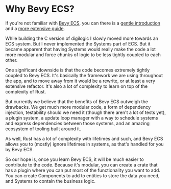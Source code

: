 # Why Bevy ECS?

If you're not familiar with [Bevy ECS](https://docs.rs/bevy_ecs/latest/bevy_ecs/), you can there is a [gentle introduction](https://bevyengine.org/learn/quick-start/getting-started/ecs/) and a [more extensive guide](https://bevy-cheatbook.github.io/programming.html).

While building the C version of digilogic I slowly moved more towards an ECS system. But I never implemented the Systems part of ECS. But it became apparent that having Systems would really make the code a lot more modular and force chunks of logic to be less tightly coupled to each other.

One significant downside is that the code becomes extremely tightly coupled to Bevy ECS. It's basically the framework we are using throughout the app, and to move away from it would be a rewrite, or at least a very extensive refactor. It's also a lot of complexity to learn on top of the complexity of Rust.

But currently we believe that the benefits of Bevy ECS outweigh the drawbacks. We get much more modular code, a form of dependency injection, testability should we need it (though there aren't a lot of tests yet), a plugin system, a update loop manager with a way to schedule systems and express dependencies between those systems, and an amazing ecosystem of tooling built around it.

As well, Rust has a lot of complexity with lifetimes and such, and Bevy ECS allows you to (mostly) ignore lifetimes in systems, as that's handled for you by Bevy ECS.

So our hope is, once you learn Bevy ECS, it will be much easier to contribute to the code. Because it's modular, you can create a crate that has a plugin where you can put most of the functionality you want to add. You can create Components to add to entities to store the data you need, and Systems to contain the business logic.
